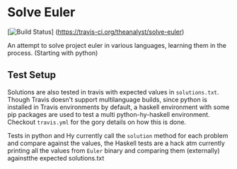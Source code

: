 Solve Euler
===============

[![Build Status](https://travis-ci.org/theanalyst/solve-euler.svg?branch=master)]
(https://travis-ci.org/theanalyst/solve-euler)

An attempt to solve project euler in various languages, learning them
in the process. (Starting with python)

Test Setup
----------

Solutions are also tested in travis with expected values in
`solutions.txt`. Though Travis doesn't support multilanguage builds,
since python is installed in Travis environments by default, a haskell
environment with some pip packages are used to test a multi
python-hy-haskell environment. Checkout `travis.yml` for the gory
details on how this is done.

Tests in python and Hy currently call the `solution` method for each
problem and compare against the values, the Haskell tests are a hack
atm currently printing all the values from `Euler` binary and
comparing them (externally) againstthe expected solutions.txt

